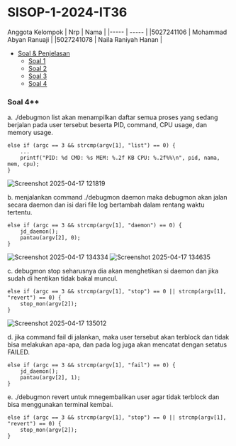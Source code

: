 # SISOP-1-2024-IT36

Anggota Kelompok
|     Nrp    |                Nama              |
|-----       | -----                            |
|5027241106  | Mohammad Abyan Ranuaji           |
|5027241078  | Naila Raniyah Hanan              |


- [Soal & Penjelasan](#Soal&penjelasan)
  - [Soal 1](#soal-1)
  - [Soal 2](#soal-2)
  - [Soal 3](#soal-3)
  - [Soal 4](#soal-4)
 
### Soal 4**
a. ./debugmon list <user> akan menampilkan daftar semua proses yang sedang berjalan pada user tersebut  beserta PID, command, CPU usage, dan memory usage.
```
else if (argc == 3 && strcmp(argv[1], "list") == 0) {
    ...
    printf("PID: %d CMD: %s MEM: %.2f KB CPU: %.2f%%\n", pid, nama, mem, cpu);
}

```
![Screenshot 2025-04-17 121819](https://github.com/user-attachments/assets/88dc79e5-9eee-4769-bdc1-99c0d791b937)

b. menjalankan command ./debugmon daemon <user> maka debugmon akan jalan secara daemon dan isi dari file log bertambah dalam rentang waktu tertentu.
```
else if (argc == 3 && strcmp(argv[1], "daemon") == 0) {
    jd_daemon();
    pantau(argv[2], 0);
}

```
![Screenshot 2025-04-17 134334](https://github.com/user-attachments/assets/65006d84-5b8e-4b65-a6cf-49be34af06ff)
![Screenshot 2025-04-17 134635](https://github.com/user-attachments/assets/3805743f-f9be-4319-8b2b-b45f6c98d583)


c. debugmon stop seharusnya dia akan menghetikan si daemon dan jika sudah di hentikan tidak bakal muncul.
```
else if (argc == 3 && strcmp(argv[1], "stop") == 0 || strcmp(argv[1], "revert") == 0) {
    stop_mon(argv[2]);
}

```
![Screenshot 2025-04-17 135012](https://github.com/user-attachments/assets/9f6059db-f334-4909-8971-1a349258816a)

d. jika command fail di jalankan, maka user tersebut akan terblock dan tidak bisa melakukan apa-apa, dan pada log juga akan mencatat dengan setatus FAILED.
```
else if (argc == 3 && strcmp(argv[1], "fail") == 0) {
    jd_daemon();
    pantau(argv[2], 1);
}

```

e. ./debugmon revert untuk mnegembalikan user agar tidak terblock dan bisa menggunakan terminal kembai.
```
else if (argc == 3 && strcmp(argv[1], "stop") == 0 || strcmp(argv[1], "revert") == 0) {
    stop_mon(argv[2]);
}

```
